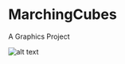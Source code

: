 # MarchingCubes
A Graphics Project

![alt text](![image](https://user-images.githubusercontent.com/69730854/138765315-5d91ac59-0c1a-42c7-9025-1e2fe89c10ed.png))
